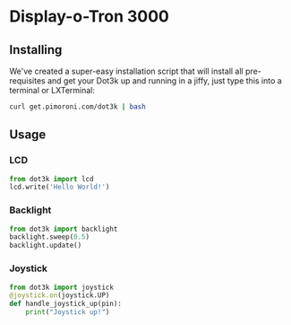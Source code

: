 # Display-o-Tron 3000

## Installing

We've created a super-easy installation script that will install all pre-requisites and get your Dot3k up and running in a jiffy, just type this into a terminal or LXTerminal:

```bash
curl get.pimoroni.com/dot3k | bash
```

## Usage

### LCD

```python
from dot3k import lcd
lcd.write('Hello World!')
```

### Backlight

```python
from dot3k import backlight
backlight.sweep(0.5)
backlight.update()
```

### Joystick

```python
from dot3k import joystick
@joystick.on(joystick.UP)
def handle_joystick_up(pin):
    print("Joystick up!")
```
